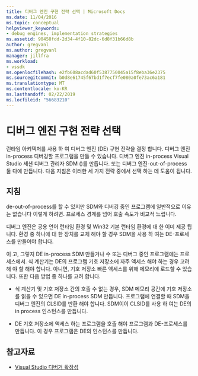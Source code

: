 ```yaml
---
title: 디버그 엔진 구현 전략 선택 | Microsoft Docs
ms.date: 11/04/2016
ms.topic: conceptual
helpviewer_keywords:
- debug engines, implementation strategies
ms.assetid: 90458fdd-2d34-4f10-82dc-6d8f31b66d8b
author: gregvanl
ms.author: gregvanl
manager: jillfra
ms.workload:
- vssdk
ms.openlocfilehash: e2fb608acdad60f5387750045a15f8eba36e2375
ms.sourcegitcommit: b0d8e61745f67bd1f7ecf7fe080a0fe73ac6a181
ms.translationtype: MT
ms.contentlocale: ko-KR
ms.lasthandoff: 02/22/2019
ms.locfileid: "56683210"
---
```

# <a name="choose-a-debug-engine-implementation-strategy"></a>디버그 엔진 구현 전략 선택
런타임 아키텍처를 사용 하 여 디버그 엔진 (DE) 구현 전략을 결정 합니다. 디버그 엔진 in-process 디버깅할 프로그램을 만들 수 있습니다. 디버그 엔진 in-process Visual Studio 세션 디버그 관리자 SDM ()를 만듭니다. 또는 디버그 엔진-out-of-process 둘 다에 만듭니다. 다음 지침은 이러한 세 가지 전략 중에서 선택 하는 데 도움이 됩니다.

## <a name="guidelines"></a>지침
 de-out-of-process를 할 수 있지만 SDM와 디버깅 중인 프로그램에 일반적으로 이유는 없습니다 이렇게 하려면. 프로세스 경계를 넘어 호출 속도가 비교적 느립니다.

 디버그 엔진은 공용 언어 런타임 환경 및 Win32 기본 런타임 환경에 대 한 이미 제공 됩니다. 환경 중 하나에 대 한 장치를 교체 해야 할 경우 SDM을 사용 하 여는 DE-프로세스를 만들어야 합니다.

 이 고, 그렇지 DE in-process SDM 만들거나 수 또는 디버그 중인 프로그램에는 프로세스에서. 식 계산기는 DE의 프로그램 기호 저장소에 자주 액세스 해야 하는 경우 고려해 야 할 해야 합니다. 아니면, 기호 저장소 빠른 액세스를 위해 메모리에 로드할 수 있습니다. 또한 다음 방법 중 하나를 고려 합니다.

-   식 계산기 및 기호 저장소 간의 호출 수 없는 경우, SDM 메모리 공간에 기호 저장소를 읽을 수 있으면 DE in-process SDM 만듭니다. 프로그램에 연결할 때 SDM을 디버그 엔진의 CLSID를 반환 해야 합니다. SDM이이 CLSID를 사용 하 여는 DE의 in process 인스턴스를 만듭니다.

-   DE 기호 저장소에 액세스 하는 프로그램을 호출 해야 프로그램과 DE-프로세스를 만듭니다. 이 경우 프로그램은 DE의 인스턴스를 만듭니다.

## <a name="see-also"></a>참고자료
- [Visual Studio 디버거 확장성](../../extensibility/debugger/visual-studio-debugger-extensibility.md)